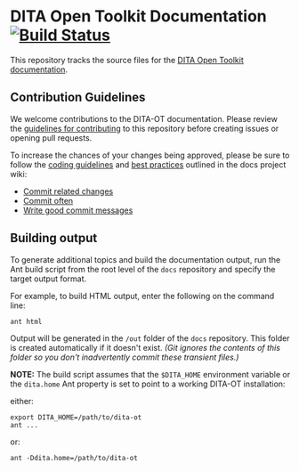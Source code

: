 # DITA Open Toolkit Documentation [![Build Status](https://travis-ci.org/dita-ot/docs.svg?branch=develop)](http://travis-ci.org/dita-ot/docs)

This repository tracks the source files for the [DITA Open Toolkit documentation][1].

## Contribution Guidelines

We welcome contributions to the DITA-OT documentation. Please review the [guidelines for contributing][2] to this repository before creating issues or opening pull requests.

To increase the chances of your changes being approved, please be sure to follow the [coding guidelines][3] and [best practices][4] outlined in the docs project wiki:

* [Commit related changes][5]
* [Commit often][6]
* [Write good commit messages][7]

## Building output

To generate additional topics and build the documentation output, run the Ant build script from the root level of the `docs` repository and specify the target output format.

For example, to build HTML output, enter the following on the command line:

    ant html

Output will be generated in the `/out` folder of the `docs` repository. This folder is created automatically if it doesn't exist. _(Git ignores the contents of this folder so you don't inadvertently commit these transient files.)_

**NOTE:** The build script assumes that the `$DITA_HOME` environment variable or the `dita.home` Ant property is set to point to a working DITA-OT installation:

either:

    export DITA_HOME=/path/to/dita-ot
    ant ...

or:

    ant -Ddita.home=/path/to/dita-ot

[1]:    http://www.dita-ot.org/dev/
[2]:    CONTRIBUTING.md
[3]:    https://github.com/dita-ot/docs/wiki/Coding-guidelines
[4]:    https://github.com/dita-ot/docs/wiki/Git-workflow#best-practices
[5]:    https://github.com/dita-ot/docs/wiki/Git-workflow#commit-related-changes
[6]:    https://github.com/dita-ot/docs/wiki/Git-workflow#commit-related-changes
[7]:    https://github.com/dita-ot/docs/wiki/Git-workflow#writing-good-commit-messages
